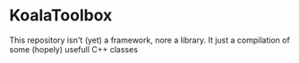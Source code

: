 KoalaToolbox
============

This repository isn't (yet) a framework, nore a library. It just a compilation of some (hopely) usefull C++ classes
